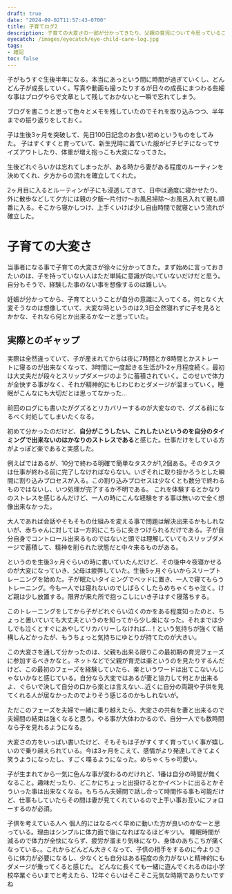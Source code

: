 ```yaml
---
draft: true
date: "2024-09-02T11:57:43-0700" 
title: 子育てログ2
description: 子育ての大変さの一部が分かってきたり、父親の育児について今思っていることを残しています
eyecatch: /images/eyecatch/eye-child-care-log.jpg
tags:
- 雑記
toc: false
---
```

子がもうすぐ生後半年になる。本当にあっという間に時間が過ぎていくし、どんどん子が成長していく。写真や動画も撮ったりするが日々の成長にまつわる些細な事はブログやらで文章として残しておかないと一瞬で忘れてしまう。

ブログを書こうと思って色々とメモを残していたのでそれを取り込みつつ、半年までの振り返りをしておく。

子は生後3ヶ月を突破して、先日100日記念のお食い初めというものをしてみた。
子はすくすくと育っていて、新生児時に着ていた服がピチピチになってサイズアウトしたり、体重が増え抱っこも大変になってきた。

生後どれぐらいかは忘れてしまったが、ある時から妻がある程度のルーティンを決めてくれ、夕方からの流れを確立してくれた。

2ヶ月目に入るとルーティンが子にも浸透してきて、日中は適度に寝かせたり、外に散歩などして夕方には親の夕飯〜片付け〜お風呂掃除〜お風呂入れて親も順番に入る。そこから寝かしつけ、上手くいけば少し自由時間で就寝という流れが確立した。

# 子育ての大変さ

当事者になる事で子育ての大変さが徐々に分かってきた。まず始めに言っておきたいのは、子を持っていない人はただ単純に意識が向いていないだけだと思う。自分もそうで、経験した事のない事を想像するのは難しい。

妊娠が分かってから、子育てということが自分の意識に入ってくる。何となく大変そうなのは想像していて、大変な時というのは2,3日全然寝れずに子を見るとかかな、それなら何とか出来るかなーと思っていた。

## 実際とのギャップ
実際は全然違っていて、子が産まれてからは夜に7時間とか8時間とかストレートに寝るのが出来なくなって、3時間に一度起きる生活が1-2ヶ月程度続く。最初は大丈夫だが段々とスリップダメージのように蓄積されていく。このせいで体力が全快する事がなく、それが精神的にもじわじわとダメージが溜まっていく。睡眠がこんなにも大切だとは思ってなかった…

前回のログにも書いたがグズるとリカバリーするのが大変なので、グズる前になるべく対処してしまいたくなる。

初めて分かったのだけど、**自分がこうしたい、これしたいというのを自分のタイミングで出来ないのはかなりのストレスである**と感じた。仕事だけをしている方がよっぽど楽であると実感した。

例えばではあるが、10分で終わる明確で簡単なタスクが1,2個ある。そのタスクは仕事が終わる前に完了しなければならない。いざそれに取り掛かろうとした瞬間に割り込みプロセスが入る。この割り込みプロセスは少なくとも数分で終わるものではないし、いつ処理が完了するか不明である。
これを体験するとかなりのストレスを感じるんだけど、一人の時にこんな経験をする事は無いので全く想像出来なかった。

大人であれば会話やそもそもの仕組みを変える事で問題は解決出来るかもしれないが、赤ちゃんに対しては一方的にこちらに突きつけられるだけである。子が自分自身でコントロール出来るものではないと頭では理解していてもスリップダメージで蓄積して、精神を削られた状態だと中々来るものがある。

というのを生後3ヶ月ぐらいの時に書いていたんだけど、その後中々夜寝かせるのが大変になっていき、父母は疲弊していた。生後5ヶ月ぐらいからスリープトレーニングを始めた。子が眠たいタイミングでベッドに置き、一人で寝てもらうトレーニング。今も一人では寝れないのでしばらくしたらめちゃくちゃ泣く。けど親は少し放置する。限界が来た所で抱っこしにいき子はすぐ寝落ちする。

このトレーニングをしてから子がどれぐらい泣くのかをある程度知ったのと、ちょっと置いていても大丈夫というのを知ってから少し楽になった。それまでは少しでも泣くとすぐにあやしてリカバリーしなければ…！という気持ちが強くて結構しんどかったが、もうちょっと気持ちにゆとりが持てたのが大きい。


この大変さを通して分かったのは、父親も出来る限りこの最初期の育児フェーズに参加するべきかなと。ネットなどで父親が育児は楽というのを見たりするんだけど、この最初のフェーズを経験していたら、楽というワードは出てこないんじゃないかなと感じている。自分なら大変ではあるが妻と協力して何とか出来るよ、ぐらいで決して自分の口から楽とは言えない…近くに自分の両親や子供を見てくれる人が居なかったのでよりそう感じるのかもしれないが。

ただこのフェーズを夫婦で一緒に乗り越えたら、大変さの共有を妻と出来るので夫婦間の結束は強くなると思う。やる事が大体わかるので、自分一人でも数時間なら子を見れるようになる。

大変さの方をいっぱい書いたけど、そもそもは子がすくすく育っていく事が嬉しいので乗り越えられている。今は3ヶ月をこえて、感情がより発達してきてよく笑うようになったし、すごく喋るようになった。めちゃくちゃ可愛い。

子が生まれてから一気に色んな事が変わるのだけれど、1番は自分の時間が無くなること。趣味だったり、どこかにちょっと出掛けるとかイベントに出るとかそういった事は出来なくなる。もちろん夫婦間で話し合って時間作る事も可能だけど、仕事もしていたらその間は妻が見てくれているので上手い事お互いにフォローするのが必須。

子供を考えている人へ
個人的にはなるべく早めに動いた方が良いのかなーと思っている。理由はシンプルに体力面で後になればなるほどキツい。
睡眠時間が減るので体力が全快にならず、疲労が溜まり気味になり、身体のあちこちが痛くなっている。。これからどんどん大きくなって、子供の相手をするのに今よりさらに体力が必要になるし、少なくとも自分はある程度の余力がないと精神的にもダメージが乗ってくると感じた。
どんなに長くても一緒に遊んでくれるのは小学校卒業ぐらいまでと考えたら、12年ぐらいはそこそこ元気な時期でありたいですね
